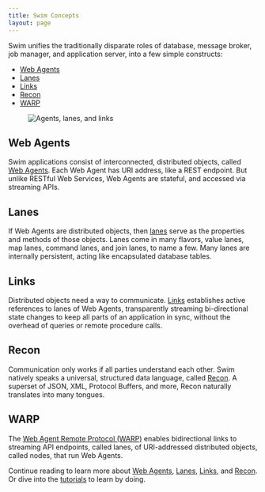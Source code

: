 ```yaml
---
title: Swim Concepts
layout: page
---
```


Swim unifies the traditionally disparate roles of database, message broker, job manager, and application server, into a few simple constructs: 

- [Web Agents](/reference/agents)
- [Lanes](/reference/lanes)
- [Links](/reference/links)
- [Recon](/reference/recon)
- [WARP](/reference/warp)

<div class="row">
  <figure class="col col-12 text-center">
    <img src="{{site.baseurl}}/assets/images/agents-lanes-links.svg" style="max-width: 100%" alt="Agents, lanes, and links">
  </figure>
</div>

## Web Agents

Swim applications consist of interconnected, distributed objects, called [Web Agents](/reference/agents). Each Web Agent has URI address, like a REST endpoint. But unlike RESTful Web Services, Web Agents are stateful, and accessed via streaming APIs.

## Lanes

If Web Agents are distributed objects, then [lanes](/reference/lanes) serve as the properties and methods of those objects. Lanes come in many flavors, value lanes, map lanes, command lanes, and join lanes, to name a few. Many lanes are internally persistent, acting like encapsulated database tables.

## Links

Distributed objects need a way to communicate. [Links](/reference/links) establishes active references to lanes of Web Agents, transparently streaming bi-directional state changes to keep all parts of an application in sync, without the overhead of queries or remote procedure calls.

## Recon

Communication only works if all parties understand each other. Swim natively speaks a universal, structured data language, called [Recon](/reference/recon). A superset of JSON, XML, Protocol Buffers, and more, Recon naturally translates into many tongues.

## WARP

The [Web Agent Remote Protocol (WARP)](/reference/warp) enables bidirectional links to streaming API endpoints, called lanes, of URI-addressed distributed objects, called nodes, that run Web Agents.

Continue reading to learn more about [Web Agents](/reference/agents), [Lanes](/reference/lanes), [Links](/reference/links), and [Recon](/reference/recon). Or dive into the [tutorials](/tutorials) to learn by doing.
